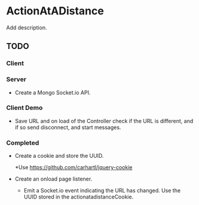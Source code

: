 # ActionAtADistance

Add description.

## TODO

### Client

### Server

* Create a Mongo Socket.io API.

### Client Demo

* Save URL and on load of the Controller check if the URL is different, and if so send disconnect,
  and start messages.

### Completed

* Create a cookie and store the UUID.
	
	*Use https://github.com/carhartl/jquery-cookie

* Create an onload page listener.
	
	* Emit a Socket.io event indicating the URL has changed. Use the UUID stored in the actionatadistanceCookie.